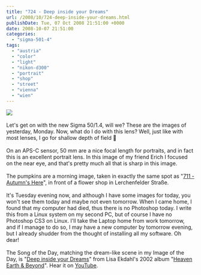 ```yaml
---
title: "724 - Deep inside your Dreams"
url: /2008/10/724-deep-inside-your-dreams.html
publishDate: Tue, 07 Oct 2008 21:51:00 +0000
date: 2008-10-07 21:51:00
categories: 
  - "sigma-501-4"
tags: 
  - "austria"
  - "color"
  - "light"
  - "nikon-d300"
  - "portrait"
  - "shop"
  - "street"
  - "vienna"
  - "wien"
---
```

<a href="https://d25zfm9zpd7gm5.cloudfront.net/1200x1200/2008/20081006_163103_ps.jpg" target="_blank"><img src="https://d25zfm9zpd7gm5.cloudfront.net/0600x0600/2008/20081006_163103_ps.jpg"/></a><br/><br/>Let's get on with the new Sigma 50/1.4, will we? These are the images of yesterday, Monday. Now, what do I do with this lens? Well, just like with most lenses, I go for shallow depth of field 🙂<br/><br/><a href="https://d25zfm9zpd7gm5.cloudfront.net/1200x1200/2008/20081006_135919_ps.jpg" target="_blank"><img alt="" border="0" src="https://d25zfm9zpd7gm5.cloudfront.net/0150x0150/2008/20081006_135919_ps.jpg" style="margin: 0pt 0px 0pt 10px; float: right;"/></a> On an APS-C sensor, 50 mm are a nice focal length for portraits, and in fact this is an excellent portrait lens. In this image of my friend Erich I focused on the near eye, and that's pretty much all that is sharp in this image. <br/><br/><a href="https://d25zfm9zpd7gm5.cloudfront.net/1200x1200/2008/20081006_083708_ps.jpg" target="_blank"><img alt="" border="0" src="https://d25zfm9zpd7gm5.cloudfront.net/0150x0150/2008/20081006_083708_ps.jpg" style="margin: 0pt 10px 0pt 0px; float: left;"/></a> The pumpkins are a morning image, taken in exactly the same spot as "<a href="/2008/09/711-autumns-here.html">711 - Autumn's Here</a>", in front of a flower shop in Lerchenfelder Straße. <br/><br/>It's Tuesday evening now, and although I have some images for today, you won't see them today and maybe not even tomorrow. When I came home, I found that my computer had died, thus there is no Photoshop today. I write this from a Linux system on my second PC, but of course I have no Photoshop CS3 on Linux. I'll take the Laptop home from work tomorrow, and if I manage to do so, I may have a new computer by tomorrow evening, but I already shudder from the thought of installing all my software. Oh dear!<br/><br/>The Song of the Day, matching the dream-like scene in my Image of the Day, is "<a href="http://www.lyricstime.com/lisa-ekdahl-deep-inside-your-dreams-lyrics.html" target="_blank">Deep inside your Dreams</a>" from Lisa Ekdahl's 2002 album "<a href="http://www.amazon.com/Heaven-Earth-Beyond-Lisa-Ekdahl/dp/B00006SI2Y" target="_blank">Heaven Earth &amp; Beyond</a>". Hear it on <a href="http://www.youtube.com/watch?v=NYI5vXRmN0Q" target="_blank">YouTube</a>.
